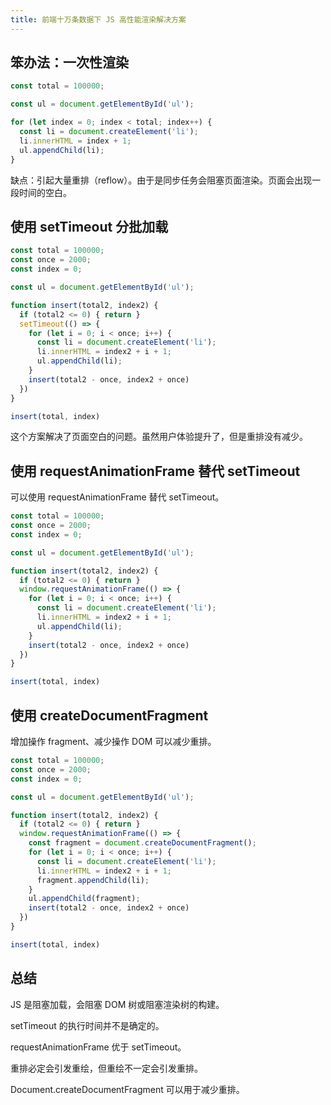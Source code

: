 ```yaml
---
title: 前端十万条数据下 JS 高性能渲染解决方案
---
```


## 笨办法：一次性渲染

```javascript
const total = 100000;

const ul = document.getElementById('ul');

for (let index = 0; index < total; index++) {
  const li = document.createElement('li');
  li.innerHTML = index + 1;
  ul.appendChild(li);
}
```

缺点：引起大量重排（reflow）。由于是同步任务会阻塞页面渲染。页面会出现一段时间的空白。

## 使用 setTimeout 分批加载

```javascript
const total = 100000;
const once = 2000;
const index = 0;

const ul = document.getElementById('ul');

function insert(total2, index2) {
  if (total2 <= 0) { return }
  setTimeout(() => {
    for (let i = 0; i < once; i++) {
      const li = document.createElement('li');
      li.innerHTML = index2 + i + 1;
      ul.appendChild(li);
    }
    insert(total2 - once, index2 + once)
  })
}

insert(total, index)
```

这个方案解决了页面空白的问题。虽然用户体验提升了，但是重排没有减少。

## 使用 requestAnimationFrame 替代 setTimeout

可以使用 requestAnimationFrame 替代 setTimeout。

```javascript
const total = 100000;
const once = 2000;
const index = 0;

const ul = document.getElementById('ul');

function insert(total2, index2) {
  if (total2 <= 0) { return }
  window.requestAnimationFrame(() => {
    for (let i = 0; i < once; i++) {
      const li = document.createElement('li');
      li.innerHTML = index2 + i + 1;
      ul.appendChild(li);
    }
    insert(total2 - once, index2 + once)
  })
}

insert(total, index)
```

## 使用 createDocumentFragment

增加操作 fragment、减少操作 DOM 可以减少重排。

```javascript
const total = 100000;
const once = 2000;
const index = 0;

const ul = document.getElementById('ul');

function insert(total2, index2) {
  if (total2 <= 0) { return }
  window.requestAnimationFrame(() => {
    const fragment = document.createDocumentFragment();
    for (let i = 0; i < once; i++) {
      const li = document.createElement('li');
      li.innerHTML = index2 + i + 1;
      fragment.appendChild(li);
    }
    ul.appendChild(fragment);
    insert(total2 - once, index2 + once)
  })
}

insert(total, index)
```


## 总结

JS 是阻塞加载，会阻塞 DOM 树或阻塞渲染树的构建。

setTimeout 的执行时间并不是确定的。

requestAnimationFrame 优于 setTimeout。

重排必定会引发重绘，但重绘不一定会引发重排。

Document.createDocumentFragment 可以用于减少重排。
